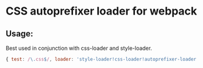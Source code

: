 # CSS autoprefixer loader for webpack

## Usage:

Best used in conjunction with css-loader and style-loader.

```js
{ test: /\.css$/, loader: 'style-loader!css-loader!autoprefixer-loader!' }
```